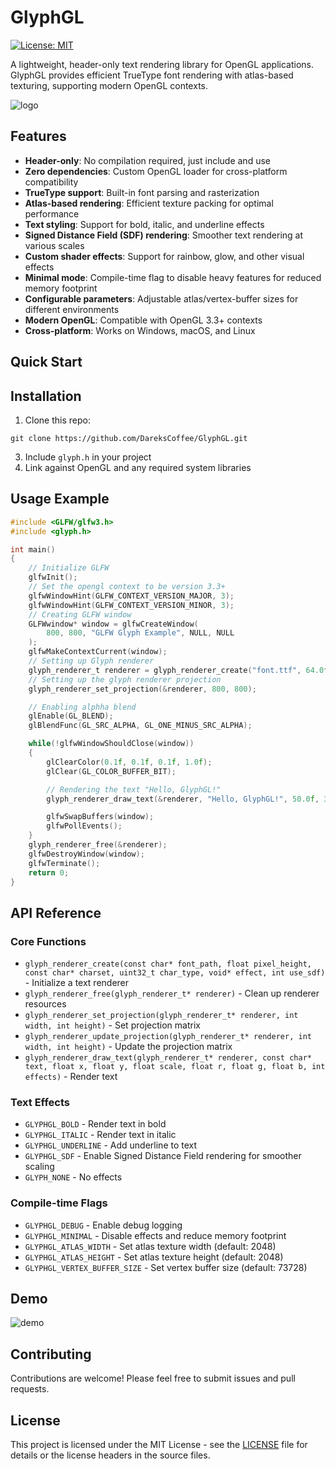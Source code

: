 # GlyphGL

[![License: MIT](https://img.shields.io/badge/License-MIT-yellow.svg)](https://opensource.org/licenses/MIT)

A lightweight, header-only text rendering library for OpenGL applications. GlyphGL provides efficient TrueType font rendering with atlas-based texturing, supporting modern OpenGL contexts.

![logo](https://i.imgur.com/fKiiOrx.png)

## Features

- **Header-only**: No compilation required, just include and use
- **Zero dependencies**: Custom OpenGL loader for cross-platform compatibility
- **TrueType support**: Built-in font parsing and rasterization
- **Atlas-based rendering**: Efficient texture packing for optimal performance
- **Text styling**: Support for bold, italic, and underline effects
- **Signed Distance Field (SDF) rendering**: Smoother text rendering at various scales
- **Custom shader effects**: Support for rainbow, glow, and other visual effects
- **Minimal mode**: Compile-time flag to disable heavy features for reduced memory footprint
- **Configurable parameters**: Adjustable atlas/vertex-buffer sizes for different environments
- **Modern OpenGL**: Compatible with OpenGL 3.3+ contexts
- **Cross-platform**: Works on Windows, macOS, and Linux

## Quick Start

## Installation

1. Clone this repo:
```
git clone https://github.com/DareksCoffee/GlyphGL.git
```
3. Include `glyph.h` in your project
4. Link against OpenGL and any required system libraries

## Usage Example

```c
#include <GLFW/glfw3.h>
#include <glyph.h>

int main()
{
    // Initialize GLFW
    glfwInit();
    // Set the opengl context to be version 3.3+
    glfwWindowHint(GLFW_CONTEXT_VERSION_MAJOR, 3);
    glfwWindowHint(GLFW_CONTEXT_VERSION_MINOR, 3);
    // Creating GLFW window
    GLFWwindow* window = glfwCreateWindow(
        800, 800, "GLFW Glyph Example", NULL, NULL
    );
    glfwMakeContextCurrent(window);
    // Setting up Glyph renderer
    glyph_renderer_t renderer = glyph_renderer_create("font.ttf", 64.0f, NULL, GLYPH_UTF8, NULL, 0);
    // Setting up the glyph renderer projection 
    glyph_renderer_set_projection(&renderer, 800, 800);

    // Enabling alphha blend
    glEnable(GL_BLEND);
    glBlendFunc(GL_SRC_ALPHA, GL_ONE_MINUS_SRC_ALPHA);

    while(!glfwWindowShouldClose(window))
    {
        glClearColor(0.1f, 0.1f, 0.1f, 1.0f);
        glClear(GL_COLOR_BUFFER_BIT);

        // Rendering the text "Hello, GlyphGL!"
        glyph_renderer_draw_text(&renderer, "Hello, GlyphGL!", 50.0f, 300.0f, 1.0f, 1.0f, 1.0f, 1.0f, GLYPH_NONE);

        glfwSwapBuffers(window);
        glfwPollEvents();
    }
    glyph_renderer_free(&renderer);
    glfwDestroyWindow(window);
    glfwTerminate();
    return 0;
}
```
## API Reference

### Core Functions

- `glyph_renderer_create(const char* font_path, float pixel_height, const char* charset, uint32_t char_type, void* effect, int use_sdf)` - Initialize a text renderer
- `glyph_renderer_free(glyph_renderer_t* renderer)` - Clean up renderer resources
- `glyph_renderer_set_projection(glyph_renderer_t* renderer, int width, int height)` - Set projection matrix
- `glyph_renderer_update_projection(glyph_renderer_t* renderer, int width, int height)` - Update the projection matrix
- `glyph_renderer_draw_text(glyph_renderer_t* renderer, const char* text, float x, float y, float scale, float r, float g, float b, int effects)` - Render text

### Text Effects

- `GLYPHGL_BOLD` - Render text in bold
- `GLYPHGL_ITALIC` - Render text in italic
- `GLYPHGL_UNDERLINE` - Add underline to text
- `GLYPHGL_SDF` - Enable Signed Distance Field rendering for smoother scaling
- `GLYPH_NONE` - No effects

### Compile-time Flags

- `GLYPHGL_DEBUG` - Enable debug logging
- `GLYPHGL_MINIMAL` - Disable effects and reduce memory footprint
- `GLYPHGL_ATLAS_WIDTH` - Set atlas texture width (default: 2048)
- `GLYPHGL_ATLAS_HEIGHT` - Set atlas texture height (default: 2048)
- `GLYPHGL_VERTEX_BUFFER_SIZE` - Set vertex buffer size (default: 73728)

## Demo

![demo](https://i.imgur.com/esfelJe.gif)

## Contributing

Contributions are welcome! Please feel free to submit issues and pull requests.

## License

This project is licensed under the MIT License - see the [LICENSE](LICENSE) file for details or the license headers in the source files.
